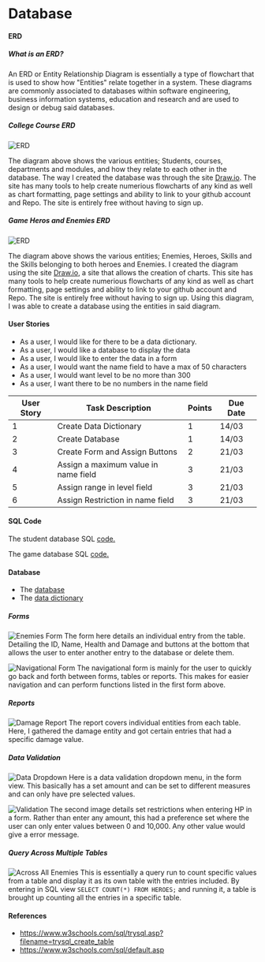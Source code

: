 # Database

#### ERD
##### What is an ERD?
An ERD or Entity Relationship Diagram is essentially a type of flowchart that is used to show how "Entities" relate together in a system. These diagrams are commonly associated to databases within software engineering, business information systems, education and research and are used to design or debug said databases.

##### College Course ERD
![ERD](https://github.com/LBruni98/ERD-and-SQL-table/blob/master/ERD%20Diagram.jpg)

The diagram above shows the various entities; Students, courses, departments and modules, and how they relate to each other in the database.
The way I created the database was through the site [Draw.io]. The site has many tools to help create numerious flowcharts of any kind as well as chart formatting, page settings and ability to link to your github account and Repo. The site is entirely free without having to sign up.

##### Game Heros and Enemies ERD
![ERD](https://github.com/LBruni98/ERD-and-SQL-table/blob/master/ERD%20Diagram%20for%20Game.png)

The diagram above shows the various entities; Enemies, Heroes, Skills and the Skills belonging to both heroes and Enemies. I created the diagram using the site [Draw.io], a site that allows the creation of charts. This site has many tools to help create numerious flowcharts of any kind as well as chart formatting, page settings and ability to link to your github account and Repo. The site is entirely free without having to sign up. Using this diagram, I was able to create a database using the entities in said diagram.

#### User Stories
* As a user, I would like for there to be a data dictionary.
* As a user, I would like a database to display the data
* As a user, I would like to enter the data in a form
* As a user, I would want the name field to have a max of 50 characters
* As a user, I would want level to be no more than 300
* As a user, I want there to be no numbers in the name field

| User Story | Task Description                     | Points | Due Date |
| ---------- |--------------------------------------| ------ | -------- |
| 1          | Create Data Dictionary               | 1      | 14/03    |
| 2          | Create Database                      | 1      | 14/03    |
| 3          | Create Form and Assign Buttons       | 2      | 21/03    |
| 4          | Assign a maximum value in name field | 3      | 21/03    |
| 5          | Assign range in level field          | 3      | 21/03    |
| 6          | Assign Restriction in name field     | 3      | 21/03    |

[Draw.io]: https://www.draw.io
#### SQL Code

The student database SQL [code.](https://github.com/LBruni98/ERD-and-SQL-table/blob/master/Database.sql)

The game database SQL [code.](https://github.com/LBruni98/ERD-and-SQL-table/blob/master/GameDatabase.sql)

#### Database
* The [database](https://github.com/LBruni98/ERD-and-SQL-table/blob/master/GameDatabase.accdb?raw=true)
* The [data dictionary](https://github.com/LBruni98/ERD-and-SQL-table/blob/master/Data%20Dictionary.xlsx?raw=true)

##### Forms
![Enemies Form](https://github.com/LBruni98/ERD-and-SQL-table/blob/master/Enemies%20Form.PNG)
The form here details an individual entry from the table. Detailing the ID, Name, Health and Damage and buttons at the bottom that allows the user to enter another entry to the database or delete them.

![Navigational Form](https://github.com/LBruni98/ERD-and-SQL-table/blob/master/Navigational%20Form.PNG)
The navigational form is mainly for the user to quickly go back and forth between forms, tables or reports. This makes for easier navigation and can perform functions listed in the first form above.

##### Reports
![Damage Report](https://github.com/LBruni98/ERD-and-SQL-table/blob/master/Damage%20Report.PNG)
The report covers individual entities from each table. Here, I gathered the damage entity and got certain entries that had a specific damage value.

##### Data Validation
![Data Dropdown](https://github.com/LBruni98/ERD-and-SQL-table/blob/master/Data%20Dropdown.PNG)
Here is a data validation dropdown menu, in the form view. This basically has a set amount and can be set to different measures and can only have pre selected values.

![Validation](https://github.com/LBruni98/ERD-and-SQL-table/blob/master/Data%20Validation.PNG)
The second image details set restrictions when entering HP in a form. Rather than enter any amount, this had a preference set where the user can only enter values between 0 and 10,000. Any other value would give a error message.

##### Query Across Multiple Tables
![Across All Enemies](https://github.com/LBruni98/ERD-and-SQL-table/blob/master/Across%20all%20enemies.PNG)
This is essentially a query run to count specific values from a table and display it as its own table with the entries included. By entering in SQL view ```SELECT COUNT(*) FROM HEROES;``` and running it, a table is brought up counting all the entries in a specific table.

#### References
* https://www.w3schools.com/sql/trysql.asp?filename=trysql_create_table
* https://www.w3schools.com/sql/default.asp
